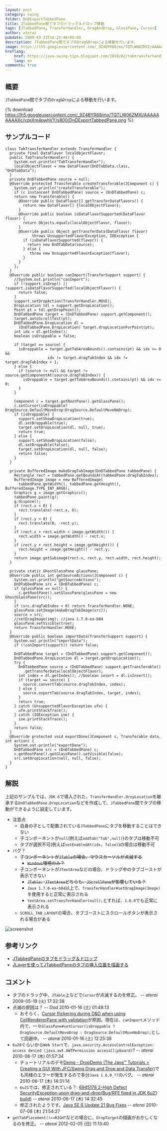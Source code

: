 ```yaml
---
layout: post
category: swing
folder: DnDExportTabbedPane
title: JTabbedPane間でタブのドラッグ＆ドロップ移動
tags: [JTabbedPane, TransferHandler, DragAndDrop, GlassPane, Cursor]
author: aterai
pubdate: 2009-03-23T14:24:48+09:00
description: JTabbedPane間でタブのDrag&Dropによる移動を行います。
image: https://lh5.googleusercontent.com/_9Z4BYR88imo/TQTLW06ZMXI/AAAAAAAAAXc/vzeXm4pwhVY/s800/DnDExportTabbedPane.png
hreflang:
    href: https://java-swing-tips.blogspot.com/2010/02/tabtransferhandler.html
    lang: en
comments: true
---
```

## 概要
`JTabbedPane`間でタブの`Drag&Drop`による移動を行います。

{% download https://lh5.googleusercontent.com/_9Z4BYR88imo/TQTLW06ZMXI/AAAAAAAAAXc/vzeXm4pwhVY/s800/DnDExportTabbedPane.png %}

## サンプルコード
<pre class="prettyprint"><code>class TabTransferHandler extends TransferHandler {
  private final DataFlavor localObjectFlavor;
  public TabTransferHandler() {
    System.out.println("TabTransferHandler");
    localObjectFlavor = new DataFlavor(DnDTabData.class, "DnDTabData");
  }
  private DnDTabbedPane source = null;
  @Override protected Transferable createTransferable(JComponent c) {
    System.out.println("createTransferable");
    if (c instanceof DnDTabbedPane) source = (DnDTabbedPane) c;
    return new Transferable() {
      @Override public DataFlavor[] getTransferDataFlavors() {
        return new DataFlavor[] {localObjectFlavor};
      }
      @Override public boolean isDataFlavorSupported(DataFlavor flavor) {
        return Objects.equals(localObjectFlavor, flavor);
      }
      @Override public Object getTransferData(DataFlavor flavor) 
            throws UnsupportedFlavorException, IOException {
        if (isDataFlavorSupported(flavor)) {
          return new DnDTabData(source);
        } else {
           throw new UnsupportedFlavorException(flavor);
        }
      }
    };
  }
  @Override public boolean canImport(TransferSupport support) {
    //System.out.println("canImport");
    if (!support.isDrop() || !support.isDataFlavorSupported(localObjectFlavor)) {
      return false;
    }
    support.setDropAction(TransferHandler.MOVE);
    DropLocation tdl = support.getDropLocation();
    Point pt = tdl.getDropPoint();
    DnDTabbedPane target = (DnDTabbedPane) support.getComponent();
    target.autoScrollTest(pt);
    DnDTabbedPane.DropLocation dl =
      (DnDTabbedPane.DropLocation) target.dropLocationForPoint(pt);
    int idx = dl.getIndex();
    boolean isDroppable = false;

    if (target == source) {
      isDroppable = target.getTabAreaBounds().contains(pt) &amp;&amp; idx &gt;= 0 &amp;&amp;
                   idx != target.dragTabIndex &amp;&amp; idx != target.dragTabIndex + 1;
    } else {
      if (source != null &amp;&amp; target != source.getComponentAt(source.dragTabIndex)) {
        isDroppable = target.getTabAreaBounds().contains(pt) &amp;&amp; idx &gt;= 0;
      }
    }

    Component c = target.getRootPane().getGlassPane();
    c.setCursor(isDroppable?DragSource.DefaultMoveDrop:DragSource.DefaultMoveNoDrop);
    if (isDroppable) {
      support.setShowDropLocation(true);
      dl.setDroppable(true);
      target.setDropLocation(dl, null, true);
      return true;
    } else {
      support.setShowDropLocation(false);
      dl.setDroppable(false);
      target.setDropLocation(dl, null, false);
      return false;
    }
  }

  private BufferedImage makeDragTabImage(DnDTabbedPane tabbedPane) {
    Rectangle rect = tabbedPane.getBoundsAt(tabbedPane.dragTabIndex);
    BufferedImage image = new BufferedImage(
      tabbedPane.getWidth(), tabbedPane.getHeight(), BufferedImage.TYPE_INT_ARGB);
    Graphics g = image.getGraphics();
    tabbedPane.paint(g);
    g.dispose();
    if (rect.x &lt; 0) {
      rect.translate(-rect.x, 0);
    }
    if (rect.y &lt; 0) {
      rect.translate(0, -rect.y);
    }
    if (rect.x + rect.width &gt; image.getWidth()) {
      rect.width = image.getWidth() - rect.x;
    }
    if (rect.y + rect.height &gt; image.getHeight()) {
      rect.height = image.getHeight() - rect.y;
    }
    return image.getSubimage(rect.x, rect.y, rect.width, rect.height);
  }

  private static GhostGlassPane glassPane;
  @Override public int getSourceActions(JComponent c) {
    System.out.println("getSourceActions");
    DnDTabbedPane src = (DnDTabbedPane) c;
    if (glassPane == null) {
      c.getRootPane().setGlassPane(glassPane = new GhostGlassPane(src));
    }
    if (src.dragTabIndex &lt; 0) return TransferHandler.NONE;
    glassPane.setImage(makeDragTabImage(src));
    source = src;
    //setDragImage(img); //java 1.7.0-ea-b84
    glassPane.setVisible(true);
    return TransferHandler.MOVE;
  }
  @Override public boolean importData(TransferSupport support) {
    System.out.println("importData");
    if (!canImport(support)) return false;

    DnDTabbedPane target = (DnDTabbedPane) support.getComponent();
    DnDTabbedPane.DropLocation dl = target.getDropLocation();
    try {
      DnDTabbedPane source = (DnDTabbedPane) support.getTransferable()
        .getTransferData(localObjectFlavor);
      int index = dl.getIndex(); //boolean insert = dl.isInsert();
      if (target == source) {
        source.convertTab(source.dragTabIndex, index);
      } else {
        source.exportTab(source.dragTabIndex, target, index);
      }
      return true;
    } catch (UnsupportedFlavorException ufe) {
      ufe.printStackTrace();
    } catch (IOException ioe) {
      ioe.printStackTrace();
    }
    return false;
  }
  @Override protected void exportDone(JComponent c, Transferable data, int action) {
    System.out.println("exportDone");
    DnDTabbedPane src = (DnDTabbedPane) c;
    c.getRootPane().getGlassPane().setVisible(false);
    src.setDropLocation(null, null, false);
  }
}
</code></pre>

## 解説
上記のサンプルでは、`JDK 6`で導入された、`TransferHandler.DropLocation`を継承する`DnDTabbedPane.DropLocation`などを作成して、`JTabbedPane`間でタブの移動ができるように設定しています。

- 注意点
    - 自身の子として配置されている`JTabbedPane`にタブを移動することはできない
    - 子コンポーネントが`null`(例えば`addTab("Tab",null)`)のタブは移動不可
    - タブが選択不可(例えば`setEnabledAt(idx, false)`)の場合は移動不可
- バグ？
    - ~~子コンポーネントが`JTable`の場合、マウスカーソルが点滅する~~
        - ~~`Windows`環境のみ？~~
    - 子コンポーネントが`JTextArea`などの場合、ドラッグ中のタブゴーストが表示できない
        - ~~`JTable`、`JTextArea`どちらも、`JScrollPane`が影響している？~~
        - `Java 1.7.0-ea-b84`以上で、`TransferHandler#setDragImage(Image)`を使用すると正常に表示される
        - `textArea.setTransferHandler(null);`とすれば、`1.6.0`でも正常に表示される
    - `SCROLL_TAB_LAYOUT`の場合、タブゴーストにスクロールボタンが表示される場合がある

<!-- dummy comment line for breaking list -->

![screenshot](https://lh6.googleusercontent.com/_9Z4BYR88imo/TQTLZe_UIkI/AAAAAAAAAXg/bCzrlm037N8/s800/DnDExportTabbedPane1.png)

## 参考リンク
- [JTabbedPaneのタブをドラッグ＆ドロップ](https://ateraimemo.com/Swing/DnDTabbedPane.html)
- [JLayerを使ってJTabbedPaneのタブの挿入位置を描画する](https://ateraimemo.com/Swing/DnDLayerTabbedPane.html)

<!-- dummy comment line for breaking list -->

## コメント
- タブのドラッグ中、`JTable`上などで`Cursor`が点滅するのを修正。 -- *aterai* 2009-05-19 (火) 17:32:38
- 点滅の原因は？ -- *Dad* 2010-01-16 (土) 01:48:13
    - おそらく、[Cursor flickering during D&D when using CellRendererPane with validation](https://bugs.openjdk.java.net/browse/JDK-6700748)が原因。現在は、`canImport`メソッド内で、一々`GlassPane#setCursor(isDroppable ? DragSource.DefaultMoveDrop : DragSource.DefaultMoveNoDrop);`として回避中。 -- *aterai* 2010-01-16 (土) 12:25:38
- `6u20`ぐらいから`Web Start`で、`java.security.AccessControlException: access denied (java.awt.AWTPermission accessClipboard)`? -- *aterai* 2010-06-17 (木) 01:57:34
    - チュートリアルのデモ[Demo - DropDemo (The Java™ Tutorials > Creating a GUI With JFC/Swing Drag and Drop and Data Transfer)](https://docs.oracle.com/javase/tutorial/uiswing/dnd/dropmodedemo.html)でも同様のエラーが発生するので多分`Java 1.6.0_??`のバグ。 -- *aterai* 2010-06-17 (木) 14:31:14
    - `6u21`では、修正されている？: [6945178 2-High Defect SecurityException upon drag-and-drop(Bug/RFE fixed in JDK 6u21 build)](http://download.java.net/jdk6/6u21/promoted/b05/changes/JDK6u21.b05.list.html) -- *aterai* 2010-06-17 (木) 14:32:45
    - 修正されたようです。[Java SE 6 Update 21 Bug Fixes](http://www.oracle.com/technetwork/java/javase/bugfixes6u21-156339.html) -- *aterai* 2010-07-08 (木) 21:54:27
- `getTabPlacement()==RIGHT`などの場合に、`DropTarget`の描画がおかしくなるのを修正。 -- *aterai* 2012-02-05 (日) 11:13:40

<!-- dummy comment line for breaking list -->
